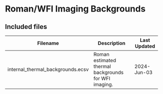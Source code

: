 # Roman/WFI Imaging Backgrounds

## Included files

| Filename                          | Description                                          | Last Updated |
|-----------------------------------|------------------------------------------------------|--------------|
| internal_thermal_backgrounds.ecsv | Roman estimated thermal backgrounds for WFI imaging. | 2024-Jun-03 |

